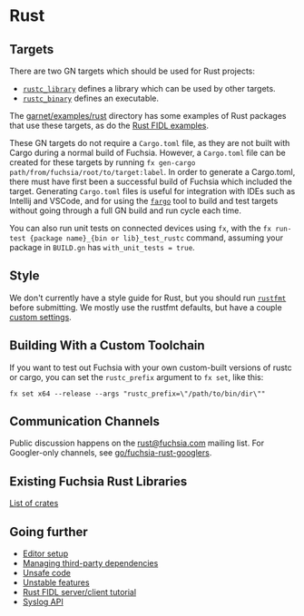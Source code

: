 # Rust

## Targets

There are two GN targets which should be used for Rust projects:
- [`rustc_library`][target-library-rustc] defines a library which can be used
  by other targets.
- [`rustc_binary`][target-binary-rustc] defines an executable.

The [garnet/examples/rust][rust-examples] directory has some examples of Rust
packages that use these targets, as do the [Rust FIDL examples][fidl-tutorial].

These GN targets do not require a `Cargo.toml` file, as they are not built with
Cargo during a normal build of Fuchsia. However, a `Cargo.toml` file can be
created for these targets by running
`fx gen-cargo path/from/fuchsia/root/to/target:label`. In order to generate a
Cargo.toml, there must have first been a successful build of Fuchsia which
included the target. Generating `Cargo.toml` files is useful for integration with
IDEs such as Intellij and VSCode, and for using the [`fargo`][fargo] tool to build
and test targets without going through a full GN build and run cycle each time.

You can also run unit tests on connected devices using `fx`, with the
`fx run-test {package name}_{bin or lib}_test_rustc` command, assuming your
package in `BUILD.gn` has `with_unit_tests = true`.

## Style

We don't currently have a style guide for Rust, but you should
run [`rustfmt`][rustfmt-install] before submitting. We mostly use the rustfmt
defaults, but have a couple [custom settings][rustfmt-toml].

## Building With a Custom Toolchain

If you want to test out Fuchsia with your own custom-built versions of rustc or cargo,
you can set the `rustc_prefix` argument to `fx set`, like this:

```
fx set x64 --release --args "rustc_prefix=\"/path/to/bin/dir\""
```

## Communication Channels

Public discussion happens on the [rust@fuchsia.com] mailing list.
For Googler-only channels, see [go/fuchsia-rust-googlers].

## Existing Fuchsia Rust Libraries

[List of crates](crates.md)

## Going further

- [Editor setup](editors.md)
- [Managing third-party dependencies](third_party.md)
- [Unsafe code](unsafe.md)
- [Unstable features](unstable.md)
- [Rust FIDL server/client tutorial][fidl-tutorial]
- [Syslog API](syslog.md)

[target-library-rustc]: https://fuchsia.googlesource.com/build/+/master/rust/rustc_library.gni "Rust library"
[target-binary-rustc]: https://fuchsia.googlesource.com/build/+/master/rust/rustc_binary.gni "Rust binary"
[rust-examples]: https://fuchsia.googlesource.com/garnet/+/master/examples/rust/
[fargo]: https://fuchsia.googlesource.com/fargo
[rustfmt-install]: https://github.com/rust-lang-nursery/rustfmt#quick-start
[rustfmt-toml]: https://fuchsia.googlesource.com/garnet/+/master/rustfmt.toml
[fidl-tutorial]: https://fuchsia.googlesource.com/docs/+/HEAD/development/languages/fidl/tutorial/README.md#server-in-rust
[rust@fuchsia.com]: https://groups.google.com/a/fuchsia.com/forum/#!forum/rust-fuchsia
[go/fuchsia-rust-googlers]: https://goto.google.com/fuchsia-rust-googlers
